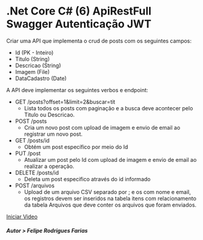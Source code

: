 # .Net Core C# (6) ApiRestFull Swagger Autenticação JWT

Criar uma API que implementa o crud de posts com os seguintes campos:

- Id (PK - Inteiro)
- Titulo (String)
- Descricao (String)
- Imagem (File)
- DataCadastro (Date)

A API deve implementar os seguintes verbos e endpoint:

- GET /posts?offset=1&limit=2&buscar=tit
  - Lista todos os posts com paginação e a busca deve acontecer pelo Titulo ou Descricao.
- POST /posts
  - Cria um novo post com upload de imagem e envio de email ao registrar um novo post.
- GET /posts/id
  - Obtém um post específico por meio do Id
- PUT /post
  - Atualizar um post pelo Id com upload de imagem e envio de email ao realizar a operação.
- DELETE /posts/id
  - Deleta um post especifico através do id informado
- POST /arquivos
  - Upload de um arquivo CSV separado por ; e os com nome e email, os registros devem ser inseridos na tabela itens com relacionamento da tabela Arquivos que deve conter os arquivos que foram enviados.

[Iniciar Video](https://www.youtube.com/watch?v=)
##### Autor > Felipe Rodrigues Farias
